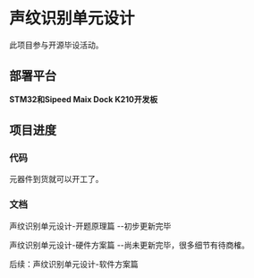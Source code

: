 # 声纹识别单元设计
此项目参与开源毕设活动。
## 部署平台
**STM32和Sipeed Maix Dock K210开发板**
## 项目进度

### 代码
元器件到货就可以开工了。

### 文档
声纹识别单元设计-开题原理篇 --初步更新完毕

声纹识别单元设计-硬件方案篇 --尚未更新完毕，很多细节有待商榷。

后续：声纹识别单元设计-软件方案篇 